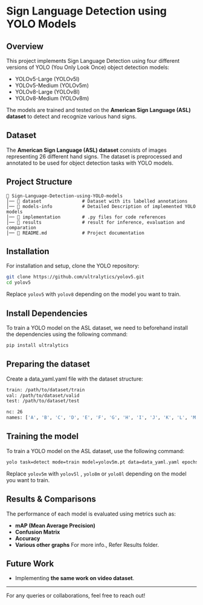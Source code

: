# Sign Language Detection using YOLO Models

## Overview
This project implements Sign Language Detection using four different versions of YOLO (You Only Look Once) object detection models:
- YOLOv5-Large (YOLOv5l)
- YOLOv5-Medium (YOLOv5m)
- YOLOv8-Large (YOLOv8l)
- YOLOv8-Medium (YOLOv8m)

The models are trained and tested on the **American Sign Language (ASL) dataset** to detect and recognize various hand signs.

## Dataset
The **American Sign Language (ASL) dataset** consists of images representing 26 different hand signs. The dataset is preprocessed and annotated to be used for object detection tasks with YOLO models.

## Project Structure
```
📂 Sign-Language-Detection-using-YOLO-models
│── 📂 dataset               # Dataset with its labelled annotations
│── 📂 models-info           # Detailed Description of implemented YOLO models
│── 📂 implementation        # .py files for code references
│── 📂 results               # result for inference, evaluation and comparation
│── 📄 README.md             # Project documentation
```

## Installation
For installation and setup, clone the YOLO repository:
```bash
git clone https://github.com/ultralytics/yolov5.git
cd yolov5
```
Replace `yolov5` with `yolov8` depending on the model you want to train.

## Install Dependencies

To train a YOLO model on the ASL dataset, we need to beforehand install the dependencies using the following command:
```bash
pip install ultralytics
```

## Preparing the dataset
Create a data_yaml.yaml file with the dataset structure:
```bash
train: /path/to/dataset/train
val: /path/to/dataset/valid
test: /path/to/dataset/test

nc: 26
names: ['A', 'B', 'C', 'D', 'E', 'F', 'G', 'H', 'I', 'J', 'K', 'L', 'M', 'N', 'O', 'P', 'Q', 'R', 'S', 'T', 'U', 'V', 'W', 'X', 'Y', 'Z']

```

## Training the model

To train a YOLO model on the ASL dataset, use the following command:
```bash
yolo task=detect mode=train model=yolov5m.pt data=data_yaml.yaml epochs=25 imgsz=640 batch=8 name=yolo_v5M_640is
```
Replace `yolov5m` with `yolov5l` , `yolo8m` or `yolo8l` depending on the model you want to train.


## Results & Comparisons
The performance of each model is evaluated using metrics such as:
- **mAP (Mean Average Precision)**
- **Confusion Matrix**
- **Accuracy**
- **Various other graphs**
For more info., Refer Results folder.

## Future Work
- Implementing **the same work on video dataset**.

---
For any queries or collaborations, feel free to reach out!

